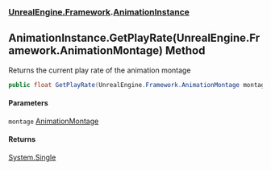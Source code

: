 ### [UnrealEngine.Framework](./UnrealEngine-Framework.md 'UnrealEngine.Framework').[AnimationInstance](./UnrealEngine-Framework-AnimationInstance.md 'UnrealEngine.Framework.AnimationInstance')
## AnimationInstance.GetPlayRate(UnrealEngine.Framework.AnimationMontage) Method
Returns the current play rate of the animation montage  
```csharp
public float GetPlayRate(UnrealEngine.Framework.AnimationMontage montage);
```
#### Parameters
<a name='UnrealEngine-Framework-AnimationInstance-GetPlayRate(UnrealEngine-Framework-AnimationMontage)-montage'></a>
`montage` [AnimationMontage](./UnrealEngine-Framework-AnimationMontage.md 'UnrealEngine.Framework.AnimationMontage')  
  
#### Returns
[System.Single](https://docs.microsoft.com/en-us/dotnet/api/System.Single 'System.Single')  
